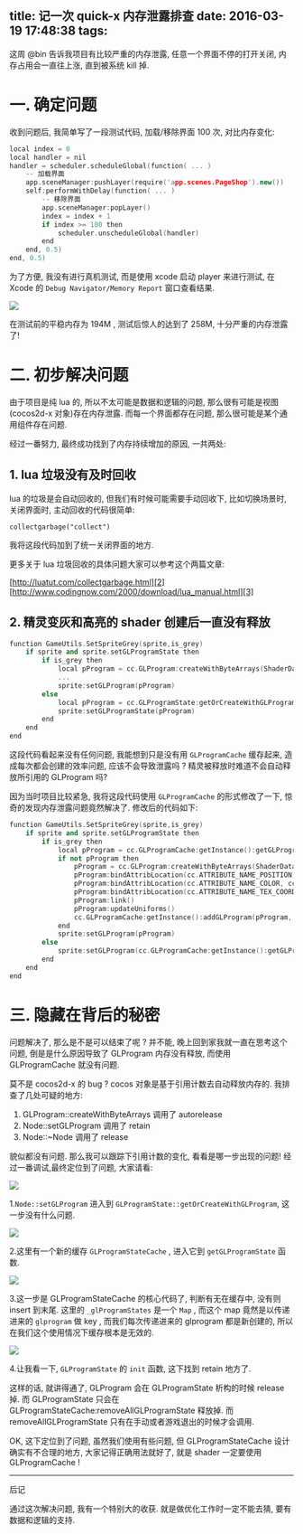 title: 记一次 quick-x 内存泄露排查
date: 2016-03-19 17:48:38
tags:
---

这周 @bin 告诉我项目有比较严重的内存泄露, 任意一个界面不停的打开关闭, 内存占用会一直往上涨, 直到被系统 kill 掉.

# 一. 确定问题

收到问题后, 我简单写了一段测试代码, 加载/移除界面 100 次, 对比内存变化:

```c++
local index = 0
local handler = nil
handler = scheduler.scheduleGlobal(function( ... )
    -- 加载界面
    app.sceneManager:pushLayer(require('app.scenes.PageShop').new())
    self:performWithDelay(function( ... )
        -- 移除界面
        app.sceneManager:popLayer()
        index = index + 1
        if index >= 100 then
            scheduler.unscheduleGlobal(handler)
        end
    end, 0.5)
end, 0.5)
```


为了方便, 我没有进行真机测试, 而是使用 xcode 启动 player 来进行测试, 在 Xcode 的 `Debug Navigator/Memory Report` 窗口查看结果.

![][1]

在测试前的平稳内存为 194M , 测试后惊人的达到了 258M, 十分严重的内存泄露了!

# 二. 初步解决问题

由于项目是纯 lua 的, 所以不太可能是数据和逻辑的问题, 那么很有可能是视图(cocos2d-x 对象)存在内存泄露. 而每一个界面都存在问题, 那么很可能是某个通用组件存在问题.

经过一番努力, 最终成功找到了内存持续增加的原因, 一共两处:

## 1. lua 垃圾没有及时回收

lua 的垃圾是会自动回收的, 但我们有时候可能需要手动回收下, 比如切换场景时, 关闭界面时, 主动回收的代码很简单:

```
collectgarbage("collect")
```

我将这段代码加到了统一关闭界面的地方.

更多关于 lua 垃圾回收的具体问题大家可以参考这个两篇文章:

[http://luatut.com/collectgarbage.html][2]
[http://www.codingnow.com/2000/download/lua_manual.html][3]

## 2. 精灵变灰和高亮的 shader 创建后一直没有释放

```c++
function GameUtils.SetSpriteGrey(sprite,is_grey)
    if sprite and sprite.setGLProgramState then
        if is_grey then
            local pProgram = cc.GLProgram:createWithByteArrays(ShaderData.vertDefaultSourceGrey, ShaderData.pszFragSourceGrey)
            ...
            sprite:setGLProgram(pProgram) 
        else 
            local pProgram = cc.GLProgramState:getOrCreateWithGLProgram(cc.GLProgramCache:getInstance():getGLProgram("ShaderPositionTextureColor_noMVP"))
            sprite:setGLProgramState(pProgram)
        end 
    end
end
```

这段代码看起来没有任何问题, 我能想到只是没有用 `GLProgramCache` 缓存起来, 造成每次都会创建的效率问题, 应该不会导致泄露吗 ? 精灵被释放时难道不会自动释放所引用的 GLProgram 吗?

因为当时项目比较紧急, 我将这段代码使用 `GLProgramCache` 的形式修改了一下, 惊奇的发现内存泄露问题竟然解决了. 修改后的代码如下:

```c++
function GameUtils.SetSpriteGrey(sprite,is_grey)
    if sprite and sprite.setGLProgramState then
        if is_grey then
            local pProgram = cc.GLProgramCache:getInstance():getGLProgram("ShaderPositionTextureColor_Gray")
            if not pProgram then
                pProgram = cc.GLProgram:createWithByteArrays(ShaderData.vertDefaultSourceGrey, ShaderData.pszFragSourceGrey)
                pProgram:bindAttribLocation(cc.ATTRIBUTE_NAME_POSITION, cc.VERTEX_ATTRIB_POSITION)
                pProgram:bindAttribLocation(cc.ATTRIBUTE_NAME_COLOR, cc.VERTEX_ATTRIB_COLOR)
                pProgram:bindAttribLocation(cc.ATTRIBUTE_NAME_TEX_COORD, cc.VERTEX_ATTRIB_FLAG_TEX_COORDS)
                pProgram:link()
                pProgram:updateUniforms()
                cc.GLProgramCache:getInstance():addGLProgram(pProgram, "ShaderPositionTextureColor_Gray")
            end
            sprite:setGLProgram(pProgram) 
        else 
            sprite:setGLProgram(cc.GLProgramCache:getInstance():getGLProgram("ShaderPositionTextureColor_noMVP"))
        end 
    end
end
```


# 三. 隐藏在背后的秘密

问题解决了, 那么是不是可以结束了呢 ? 并不能, 晚上回到家我就一直在思考这个问题, 倒是是什么原因导致了 GLProgram 内存没有释放, 而使用 GLProgramCache 就没有问题.

莫不是 cocos2d-x 的 bug ? cocos 对象是基于引用计数去自动释放内存的. 我排查了几处可疑的地方:

1. GLProgram::createWithByteArrays 调用了 autorelease
2. Node::setGLProgram 调用了 retain
3. Node::~Node 调用了 release

貌似都没有问题. 那么我可以跟踪下引用计数的变化, 看看是哪一步出现的问题! 经过一番调试,最终定位到了问题, 大家请看:

![][4]

1.`Node::setGLProgram` 进入到 `GLProgramState::getOrCreateWithGLProgram`, 这一步没有什么问题.

![][5]

2.这里有一个新的缓存 `GLProgramStateCache` , 进入它到 `getGLProgramState` 函数.

![][6]

3.这一步是 GLProgramStateCache 的核心代码了, 判断有无在缓存中, 没有则 insert 到末尾. 这里的 `_glProgramStates` 是一个 `Map` , 而这个 map 竟然是以传递进来的 `glprogram` 做
 key , 而我们每次传递进来的 glprogram 都是新创建的, 所以在我们这个使用情况下缓存根本是无效的.

![][7]

4.让我看一下, `GLProgramState` 的 `init` 函数, 这下找到 retain 地方了. 


这样的话, 就讲得通了, GLProgram 会在 GLProgramState 析构的时候 release 掉. 而 GLProgramState 只会在 GLProgramStateCache:removeAllGLProgramState 释放掉. 而 removeAllGLProgramState 只有在手动或者游戏退出的时候才会调用.


OK, 这下定位到了问题, 虽然我们使用有些问题, 但 GLProgramStateCache 设计确实有不合理的地方, 大家记得正确用法就好了, 就是 shader 一定要使用 GLProgramCache !

---

后记

通过这次解决问题, 我有一个特别大的收获. 就是做优化工作时一定不能去猜, 要有数据和逻辑的支持.

[1]: http://ww3.sinaimg.cn/large/7f870d23gw1f23kr8dricj20rh0fstab.jpg
[2]: http://luatut.com/collectgarbage.html
[3]: http://www.codingnow.com/2000/download/lua_manual.html
[4]: http://ww1.sinaimg.cn/large/7f870d23gw1f2anef57p3j20u60370ts.jpg
[5]: http://ww4.sinaimg.cn/large/7f870d23gw1f2aneul8cej20u7021jrx.jpg
[6]: http://ww3.sinaimg.cn/large/7f870d23gw1f2anf4bv4tj20u906l402.jpg
[7]: http://ww1.sinaimg.cn/large/7f870d23gw1f2anfex5v1j20tx03zjs1.jpg